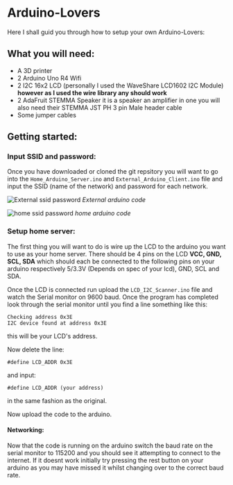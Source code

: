 # Arduino-Lovers
Here I shall guid you through how to setup your own Arduino-Lovers:
## What you will need:
 - A 3D printer
 - 2 Arduino Uno R4 Wifi
 - 2 I2C 16x2 LCD (personally I used the WaveShare LCD1602 I2C Module) **however as I used the wire library any should work**
 - 2 AdaFruit STEMMA Speaker it is a speaker an amplifier in one you will also need their STEMMA JST PH 3 pin Male header cable
 - Some jumper cables

## Getting started:
### Input SSID and password:
Once you have downloaded or cloned the git repsitory you will want to go into the `Home_Arduino_Server.ino` and `External_Arduino_Client.ino` file and input the SSID (name of the network) and password for each network.

 
![External ssid password](https://github.com/user-attachments/assets/755ce229-4dbd-42c9-ba5f-e28c9238e1ea)
*External arduino code*


![home ssid password](https://github.com/user-attachments/assets/3c7ee42c-df5d-4c66-a2b9-0489bb5b3b4a)
*home arduino code*

### Setup home server:
The first thing you will want to do is wire up the LCD to the arduino you want to use as your home server. There should be 4 pins on the LCD **VCC, GND, SCL, SDA** which should each be connected to the following pins on your arduino respectively 5/3.3V (Depends on spec of your lcd), GND, SCL and SDA.

Once the LCD is connected run upload the `LCD_I2C_Scanner.ino` file and watch the Serial monitor on 9600 baud. Once the program has completed look through the serial monitor until you find a line something like this:

```
Checking address 0x3E
I2C device found at address 0x3E
```
this will be your LCD's address.

Now delete the line:

`#define LCD_ADDR 0x3E` 

and input:

`#define LCD_ADDR (your address)` 

in the same fashion as the original.

Now upload the code to the arduino.
#### Networking:
Now that the code is running on the arduino switch the baud rate on the serial monitor to 115200 and you should see it attempting to connect to the internet. If it doesnt work initially try pressing the rest button on your arduino as you may have missed it whilst changing over to the correct baud rate.
